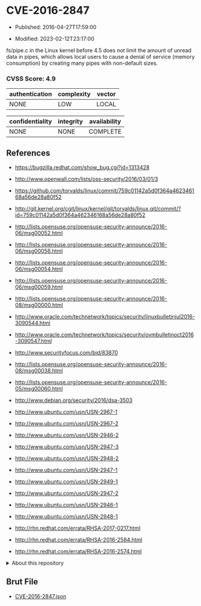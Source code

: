 # CVE-2016-2847

- Published: 2016-04-27T17:59:00

- Modified: 2023-02-12T23:17:00

fs/pipe.c in the Linux kernel before 4.5 does not limit the amount of unread data in pipes, which allows local users to cause a denial of service (memory consumption) by creating many pipes with non-default sizes.

### CVSS Score: **4.9**

| authentication | complexity | vector |
| --- | --- | --- |
| NONE | LOW | LOCAL |

| confidentiality | integrity | availability |
| --- | --- | --- |
| NONE | NONE | COMPLETE |

## References

* https://bugzilla.redhat.com/show_bug.cgi?id=1313428

* http://www.openwall.com/lists/oss-security/2016/03/01/3

* https://github.com/torvalds/linux/commit/759c01142a5d0f364a462346168a56de28a80f52

* http://git.kernel.org/cgit/linux/kernel/git/torvalds/linux.git/commit/?id=759c01142a5d0f364a462346168a56de28a80f52

* http://lists.opensuse.org/opensuse-security-announce/2016-06/msg00052.html

* http://lists.opensuse.org/opensuse-security-announce/2016-06/msg00056.html

* http://lists.opensuse.org/opensuse-security-announce/2016-06/msg00054.html

* http://lists.opensuse.org/opensuse-security-announce/2016-06/msg00059.html

* http://lists.opensuse.org/opensuse-security-announce/2016-08/msg00000.html

* http://www.oracle.com/technetwork/topics/security/linuxbulletinjul2016-3090544.html

* http://www.oracle.com/technetwork/topics/security/ovmbulletinoct2016-3090547.html

* http://www.securityfocus.com/bid/83870

* http://lists.opensuse.org/opensuse-security-announce/2016-08/msg00038.html

* http://lists.opensuse.org/opensuse-security-announce/2016-05/msg00060.html

* http://www.debian.org/security/2016/dsa-3503

* http://www.ubuntu.com/usn/USN-2967-1

* http://www.ubuntu.com/usn/USN-2967-2

* http://www.ubuntu.com/usn/USN-2946-2

* http://www.ubuntu.com/usn/USN-2947-3

* http://www.ubuntu.com/usn/USN-2948-2

* http://www.ubuntu.com/usn/USN-2947-1

* http://www.ubuntu.com/usn/USN-2949-1

* http://www.ubuntu.com/usn/USN-2947-2

* http://www.ubuntu.com/usn/USN-2946-1

* http://www.ubuntu.com/usn/USN-2948-1

* http://rhn.redhat.com/errata/RHSA-2017-0217.html

* http://rhn.redhat.com/errata/RHSA-2016-2584.html

* http://rhn.redhat.com/errata/RHSA-2016-2574.html

<details>
<summary>About this repository</summary> 

  This repository is part of the project [Live Hack CVE](https://github.com/Live-Hack-CVE). Main website can be found [www.live-hack.org](https://www.live-hack.org) 
  
  Made by [Sn0wAlice](https://github.com/Sn0wAlice) for the people that care about security and need to have a feed of the latest CVEs. Hope you enjoy it, don't forget to star the repo and follow me on [Twitter](https://twitter.com/Sn0wAlice) and [Github](https://github.com/Sn0wAlice). And that is my [personnal website](https://www.alice-snow.me/)

  - [Home Page](https://github.com/Live-Hack-CVE)
  - [Framework](https://github.com/Live-Hack-CVE/cve-framework)
  - [CVE database](https://github.com/Live-Hack-CVE/full_database)
  - [Changelog](https://github.com/Live-Hack-CVE/Changelog)
</details>

## Brut File

* [CVE-2016-2847.json](https://raw.githubusercontent.com/Live-Hack-CVE/full_database/main/cves/2016/CVE-2016-2847.json)

